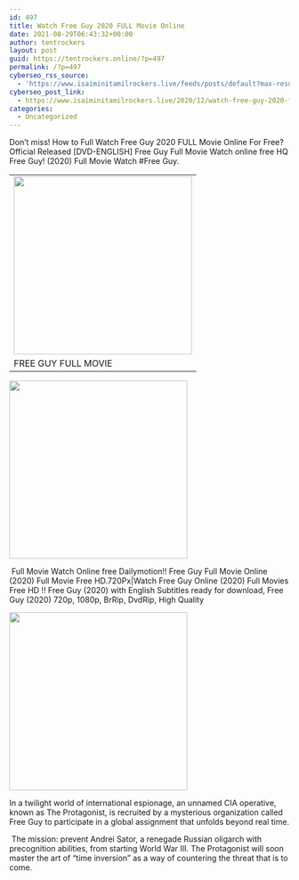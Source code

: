 ```yaml
---
id: 497
title: Watch Free Guy 2020 FULL Movie Online
date: 2021-08-29T06:43:32+00:00
author: tentrockers
layout: post
guid: https://tentrockers.online/?p=497
permalink: /?p=497
cyberseo_rss_source:
  - 'https://www.isaiminitamilrockers.live/feeds/posts/default?max-results=150&start-index=151'
cyberseo_post_link:
  - https://www.isaiminitamilrockers.live/2020/12/watch-free-guy-2020-full-movie-online.html
categories:
  - Uncategorized
---
```

<meta content="Don't miss! How to Full Watch Free Guy 2020 FULL Movie Online For Free? Official Released [DVD-ENGLISH] Free Guy Full Movie Watch online..." name="twitter:description" />

  


<center>
</center>

Don&#8217;t miss! How to Full Watch Free Guy 2020 FULL Movie Online For Free? Official Released [DVD-ENGLISH] Free Guy Full Movie Watch online free HQ Free Guy! (2020) Full Movie Watch #Free Guy.<ins data-width="0" data-height="0" class="e5a72b1a3f3" data-domain="//aaaaaco.com" data-affquery="/1a8e9d659a/5a72b1a3f3/?placementName=default"></ins>

<table align="center" cellpadding="0" cellspacing="0" class="tr-caption-container">
  <tr>
    <td>
      <a href="https://1.bp.blogspot.com/-yRkWdchV0YI/X82eFJDuplI/AAAAAAAAABA/AQGVX0H05TcFSwOCf9vGlVLkQt3XmMN_QCLcBGAsYHQ/s1359/Free-Guy-full%2Bmovie.jpg" imageanchor="1"><img border="0" data-original-height="1359" data-original-width="1000" height="320" src="https://1.bp.blogspot.com/-yRkWdchV0YI/X82eFJDuplI/AAAAAAAAABA/AQGVX0H05TcFSwOCf9vGlVLkQt3XmMN_QCLcBGAsYHQ/s320/Free-Guy-full%2Bmovie.jpg" /></a>
    </td>
  </tr>
  
  <tr>
    <td class="tr-caption">
      FREE GUY FULL MOVIE
    </td>
  </tr>
</table>



<div class="separator">
  <a href="https://aaaaaco.com/b7e8e06d99/3663e99ffe/?placementName=default" imageanchor="1" target="_blank" rel="noopener"><img border="0" data-original-height="166" data-original-width="800" src="https://1.bp.blogspot.com/-AhTrVL-3-7k/X82eR3HstRI/AAAAAAAAABE/sQCn7-hD5UYeuh9zAh7DybmuAuwd0Q4bACLcBGAsYHQ/s320/unnamed.gif" width="320" /></a>
</div>

&nbsp;Full Movie Watch Online free Dailymotion!! Free Guy Full Movie Online (2020) Full Movie Free HD.720Px|Watch Free Guy Online (2020) Full Movies Free HD !! Free Guy (2020) with English Subtitles ready for download, Free Guy (2020) 720p, 1080p, BrRip, DvdRip, High Quality<ins data-width="0" data-height="0" class="e5a72b1a3f3" data-domain="//aaaaaco.com" data-affquery="/1a8e9d659a/5a72b1a3f3/?placementName=default"></ins>

<div class="separator">
  <a href="https://aaaaaco.com/b7e8e06d99/3663e99ffe/?placementName=default" imageanchor="1" target="_blank" rel="noopener"><img border="0" data-original-height="166" data-original-width="800" src="https://1.bp.blogspot.com/-g7ubYCEwe9g/X82ea9Va5cI/AAAAAAAAABM/Wg1I-cgp7l8tJ0QLYyIc6GFc-4RUfVbIACLcBGAsYHQ/s320/unnamed.gif" width="320" /></a>
</div>

In a twilight world of international espionage, an unnamed CIA operative, known as The Protagonist, is recruited by a mysterious organization called Free Guy to participate in a global assignment that unfolds beyond real time.<ins data-width="0" data-height="0" class="e5a72b1a3f3" data-domain="//aaaaaco.com" data-affquery="/1a8e9d659a/5a72b1a3f3/?placementName=default"></ins>

&nbsp;The mission: prevent Andrei Sator, a renegade Russian oligarch with precognition abilities, from starting World War III. The Protagonist will soon master the art of &#8220;time inversion&#8221; as a way of countering the threat that is to come.

<center>
</center>